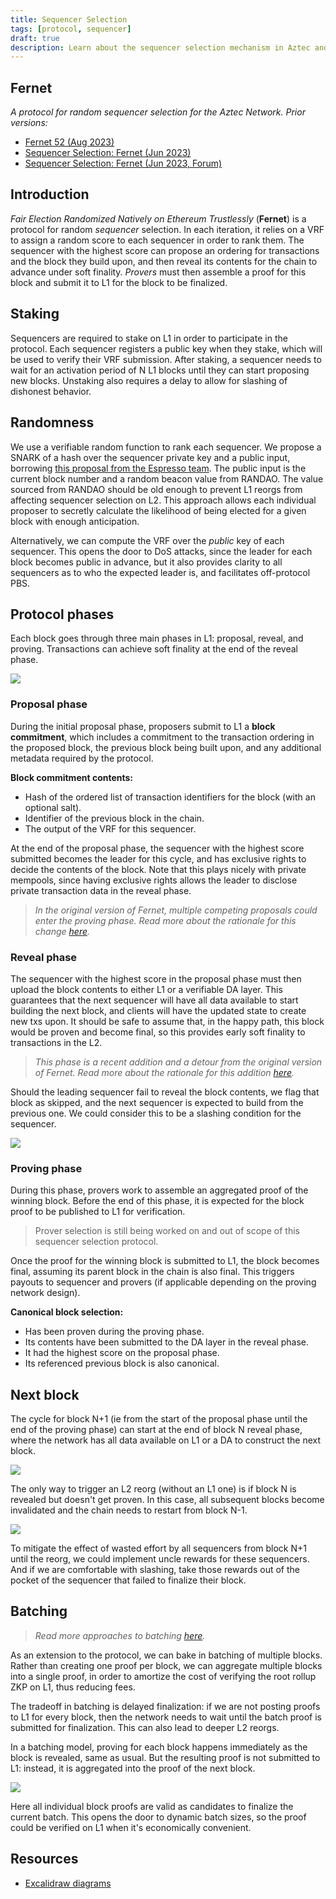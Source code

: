 ```yaml
---
title: Sequencer Selection
tags: [protocol, sequencer]
draft: true
description: Learn about the sequencer selection mechanism in Aztec and how sequencers are chosen for block production.
---
```


## Fernet

_A protocol for random sequencer selection for the Aztec Network. Prior versions:_

- [Fernet 52 (Aug 2023)](https://hackmd.io/0cI_xVsaSVi7PToCJ9A2Ew?view)
- [Sequencer Selection: Fernet (Jun 2023)](https://hackmd.io/0FwyoEjKSUiHQsmowXnJPw?both)
- [Sequencer Selection: Fernet (Jun 2023, Forum)](https://discourse.aztec.network/t/proposal-sequencer-selection-fernet/533)

## Introduction

_Fair Election Randomized Natively on Ethereum Trustlessly_ (**Fernet**) is a protocol for random _sequencer_ selection. In each iteration, it relies on a VRF to assign a random score to each sequencer in order to rank them. The sequencer with the highest score can propose an ordering for transactions and the block they build upon, and then reveal its contents for the chain to advance under soft finality. _Provers_ must then assemble a proof for this block and submit it to L1 for the block to be finalized.

## Staking

Sequencers are required to stake on L1 in order to participate in the protocol. Each sequencer registers a public key when they stake, which will be used to verify their VRF submission. After staking, a sequencer needs to wait for an activation period of N L1 blocks until they can start proposing new blocks. Unstaking also requires a delay to allow for slashing of dishonest behavior.

## Randomness

We use a verifiable random function to rank each sequencer. We propose a SNARK of a hash over the sequencer private key and a public input, borrowing [this proposal from the Espresso team](https://discourse.aztec.network/t/proposal-sequencer-selection-irish-coffee/483#vrf-specification-4). The public input is the current block number and a random beacon value from RANDAO. The value sourced from RANDAO should be old enough to prevent L1 reorgs from affecting sequencer selection on L2. This approach allows each individual proposer to secretly calculate the likelihood of being elected for a given block with enough anticipation.

Alternatively, we can compute the VRF over the _public_ key of each sequencer. This opens the door to DoS attacks, since the leader for each block becomes public in advance, but it also provides clarity to all sequencers as to who the expected leader is, and facilitates off-protocol PBS.

## Protocol phases

Each block goes through three main phases in L1: proposal, reveal, and proving. Transactions can achieve soft finality at the end of the reveal phase.

![](https://hackmd.io/_uploads/SyReMn1An.png)

### Proposal phase

During the initial proposal phase, proposers submit to L1 a **block commitment**, which includes a commitment to the transaction ordering in the proposed block, the previous block being built upon, and any additional metadata required by the protocol.

**Block commitment contents:**

- Hash of the ordered list of transaction identifiers for the block (with an optional salt).
- Identifier of the previous block in the chain.
- The output of the VRF for this sequencer.

At the end of the proposal phase, the sequencer with the highest score submitted becomes the leader for this cycle, and has exclusive rights to decide the contents of the block. Note that this plays nicely with private mempools, since having exclusive rights allows the leader to disclose private transaction data in the reveal phase.

> _In the original version of Fernet, multiple competing proposals could enter the proving phase. Read more about the rationale for this change [here](https://hackmd.io/0cI_xVsaSVi7PToCJ9A2Ew?both#Mitigation-Elect-single-leader-after-proposal-phase)._

### Reveal phase

The sequencer with the highest score in the proposal phase must then upload the block contents to either L1 or a verifiable DA layer. This guarantees that the next sequencer will have all data available to start building the next block, and clients will have the updated state to create new txs upon. It should be safe to assume that, in the happy path, this block would be proven and become final, so this provides early soft finality to transactions in the L2.

> _This phase is a recent addition and a detour from the original version of Fernet. Read more about the rationale for this addition [here](https://hackmd.io/0cI_xVsaSVi7PToCJ9A2Ew?both#Mitigation-Block-reveal-phase)._

Should the leading sequencer fail to reveal the block contents, we flag that block as skipped, and the next sequencer is expected to build from the previous one. We could consider this to be a slashing condition for the sequencer.

![](https://hackmd.io/_uploads/B1njcnJCn.png)

### Proving phase

During this phase, provers work to assemble an aggregated proof of the winning block. Before the end of this phase, it is expected for the block proof to be published to L1 for verification.

> Prover selection is still being worked on and out of scope of this sequencer selection protocol.

Once the proof for the winning block is submitted to L1, the block becomes final, assuming its parent block in the chain is also final. This triggers payouts to sequencer and provers (if applicable depending on the proving network design).

**Canonical block selection:**

- Has been proven during the proving phase.
- Its contents have been submitted to the DA layer in the reveal phase.
- It had the highest score on the proposal phase.
- Its referenced previous block is also canonical.

## Next block

The cycle for block N+1 (ie from the start of the proposal phase until the end of the proving phase) can start at the end of block N reveal phase, where the network has all data available on L1 or a DA to construct the next block.

![](https://hackmd.io/_uploads/SJbPKJe0n.png)

The only way to trigger an L2 reorg (without an L1 one) is if block N is revealed but doesn't get proven. In this case, all subsequent blocks become invalidated and the chain needs to restart from block N-1.

![](https://hackmd.io/_uploads/HkMDHxxC2.png)

To mitigate the effect of wasted effort by all sequencers from block N+1 until the reorg, we could implement uncle rewards for these sequencers. And if we are comfortable with slashing, take those rewards out of the pocket of the sequencer that failed to finalize their block.

## Batching

> _Read more approaches to batching [here](https://hackmd.io/0cI_xVsaSVi7PToCJ9A2Ew?both#Batching)._

As an extension to the protocol, we can bake in batching of multiple blocks. Rather than creating one proof per block, we can aggregate multiple blocks into a single proof, in order to amortize the cost of verifying the root rollup ZKP on L1, thus reducing fees.

The tradeoff in batching is delayed finalization: if we are not posting proofs to L1 for every block, then the network needs to wait until the batch proof is submitted for finalization. This can also lead to deeper L2 reorgs.

In a batching model, proving for each block happens immediately as the block is revealed, same as usual. But the resulting proof is not submitted to L1: instead, it is aggregated into the proof of the next block.

![](https://hackmd.io/_uploads/H1Y61ABJT.png)

Here all individual block proofs are valid as candidates to finalize the current batch. This opens the door to dynamic batch sizes, so the proof could be verified on L1 when it's economically convenient.

## Resources

- [Excalidraw diagrams](https://excalidraw.com/#json=DZcYDUKVImApNjj17KhAf,fMbieqJpOysX9obVitUDEA)
